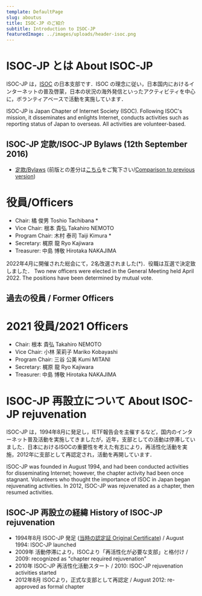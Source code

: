 ```yaml
---
template: DefaultPage
slug: aboutus
title: ISOC-JP のご紹介
subtitle: Introduction to ISOC-JP
featuredImage: ../images/uploads/header-isoc.png
---
```


# ISOC-JP とは About ISOC-JP

ISOC-JP は，[ISOC](http://www.isoc.org) の日本支部です．ISOC の理念に従い，日本国内におけるインターネットの普及啓蒙，日本の状況の海外発信といったアクティビティを中心に，ボランティアベースで活動を実施しています．

ISOC-JP is Japan Chapter of Internet Society (ISOC).  Following ISOC's mission, it disseminates and enlights Internet, conducts activities such as reporting status of Japan to overseas.  All activities are volunteer-based.


## ISOC-JP 定款/ISOC-JP Bylaws (12th September 2016)

*  [定款/Bylaws](https://www.isoc.jp/materials/bylaws) (前版との差分は[こちら](https://github.com/isoc-jp/bylaws/compare/07ed56db568a85d81055b8ff37c082148180fcac...4ded16d469d4e978f47e707e5b1699fbd9446e1d?short_path=11bd13a#diff-11bd13a43f97d4350d33cbba9037763a)をご覧下さい/[Comparison to previous version](https://github.com/isoc-jp/bylaws/compare/07ed56db568a85d81055b8ff37c082148180fcac...4ded16d469d4e978f47e707e5b1699fbd9446e1d?short_path=11bd13a#diff-11bd13a43f97d4350d33cbba9037763a))

# 役員/Officers

* Chair: 橘 俊男 Toshio Tachibana *
* Vice Chair: 根本 貴弘 Takahiro NEMOTO
* Program Chair: 木村 泰司 Taiji Kimura *
* Secretary: 梶原 龍 Ryo Kajiwara
* Treasurer: 中島 博敬 Hirotaka NAKAJIMA 

2022年4月に開催された総会にて，2名改選されました(*)．役職は互選で決定致しました． 
Two new officers were elected in the General Meeting held April 2022. The positions have been determined by mutual vote.

## 過去の役員 / Former Officers

# 2021 役員/2021 Officers

* Chair: 根本 貴弘 Takahiro NEMOTO
* Vice Chair: 小林 茉莉子 Mariko Kobayashi
* Program Chair: 三谷 公美 Kumi MITANI
* Secretary: 梶原 龍 Ryo Kajiwara
* Treasurer: 中島 博敬 Hirotaka NAKAJIMA



# ISOC-JP 再設立について About ISOC-JP rejuvenation

ISOC-JP は，1994年8月に発足し，IETF報告会を主催するなど，国内のインターネット普及活動を実施してきましたが，近年，支部としての活動は停滞していました．日本におけるISOCの重要性を考えた有志により，再活性化活動を実施，2012年に支部として再認定され，活動を再開しています．

ISOC-JP was founded in August 1994, and had been conducted activities for disseminating Internet; however, the chapter activity had been once stagnant.  Volunteers who thought the importance of ISOC in Japan began rejuvenating activities.  In 2012, ISOC-JP was rejuvenated as a chapter, then resumed activities.


## ISOC-JP 再設立の経緯 History of ISOC-JP rejuvenation

*  1994年8月 ISOC-JP 発足 ([当時の認定証 Original Certificate](materials/ISOC-JP-Chapter-Certificate.pdf)) / August 1994: ISOC-JP launched
*  2009年 活動停滞により，ISOCより「再活性化が必要な支部」と格付け / 2009: recognized as "chapter required rejuvenation"
*  2010年 ISOC-JP 再活性化活動スタート / 2010: ISOC-JP rejuvenation activities started
*  2012年8月 ISOCより，正式な支部として再認定 / August 2012: re-approved as formal chapter
